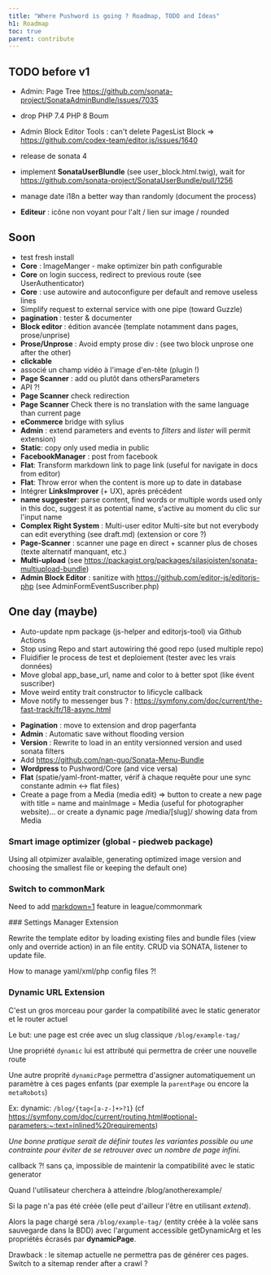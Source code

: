 ```yaml
---
title: "Where Pushword is going ? Roadmap, TODO and Ideas"
h1: Roadmap
toc: true
parent: contribute
---
```


## TODO before v1

-   Admin: Page Tree https://github.com/sonata-project/SonataAdminBundle/issues/7035
-   drop PHP 7.4 PHP 8 Boum
-   Admin Block Editor Tools : can't delete PagesList Block => https://github.com/codex-team/editor.js/issues/1640
-   release de sonata 4
-   implement **SonataUserBlundle** (see user_block.html.twig), wait for https://github.com/sonata-project/SonataUserBundle/pull/1256
-   manage date i18n a better way than randomly (document the process)

-   **Editeur** : icône non voyant pour l'alt / lien sur image / rounded

## Soon

-   test fresh install
-   **Core** : ImageManger - make optimizer bin path configurable
-   **Core** on login success, redirect to previous route (see UserAuthenticator)
-   **Core** : use autowire and autoconfigure per default and remove useless lines
-   Simplify request to external service with one pipe (toward Guzzle)
-   **pagination** : tester & documenter
-   **Block editor** : édition avancée (template notamment dans pages, prose/unprise)
-   **Prose/Unprose** : Avoid empty prose div : (see two block unprose one after the other)
-   **clickable**
-   associé un champ vidéo à l'image d'en-tête (plugin !)
-   **Page Scanner** : add <!-- page-scanner-ignore: what to ignore --> ou plutôt dans othersParameters
-   API ?!
-   **Page Scanner** check redirection
-   **Page Scanner** Check there is no translation with the same language than current page
-   **eCommerce** bridge with sylius
-   **Admin** : extend parameters and events to _filters_ and _lister_ will permit extension)
-   **Static**: copy only used media in public
-   **FacebookManager** : post from facebook
-   **Flat**: Transform markdown link to page link (useful for navigate in docs from editor)
-   **Flat**: Throw error when the content is more up to date in database
-   Intégrer **LinksImprover** (+ UX), après précédent
-   **name suggester**: parse content, find words or multiple words used only in this doc, suggest it as potential name, s'active au moment du clic sur l'input name
-   **Complex Right System** : Multi-user editor Multi-site but not everybody can edit everything (see draft.md) (extension or core ?)
-   **Page-Scanner** : scanner une page en direct + scanner plus de choses (texte alternatif manquant, etc.)
-   **Multi-upload** (see https://packagist.org/packages/silasjoisten/sonata-multiupload-bundle)
-   **Admin Block Editor** : sanitize with https://github.com/editor-js/editorjs-php (see AdminFormEventSuscriber.php)

## One day (maybe)

-   Auto-update npm package (js-helper and editorjs-tool) via Github Actions
-   Stop using Repo and start autowiring thé good repo (used multiple repo)
-   Fluidifier le process de test et deploiement (tester avec les vrais données)
-   Move global app_base_url, name and color to à better spot (like évent suscriber)
-   Move weird entity trait constructor to lificycle callback
-   Move notify to messenger bus ? : https://symfony.com/doc/current/the-fast-track/fr/18-async.html

*   **Pagination** : move to extension and drop pagerfanta
*   **Admin** : Automatic save without flooding version
*   **Version** : Rewrite to load in an entity versionned version and used sonata filters
*   Add https://github.com/nan-guo/Sonata-Menu-Bundle
*   **Wordpress** to Pushword/Core (and vice versa)
*   **Flat** (spatie/yaml-front-matter, vérif à chaque requête pour une sync constante admin <-> flat files)
*   Create a page from a Media (media edit) => button to create a new page with title = name and mainImage = Media
    (useful for photographer website)... or create a dynamic page /media/[slug]/ showing data from Media

### Smart image optimizer (global - piedweb package)

Using all otpimizer avalaible, generating optimized image version and choosing the smallest file or keeping the default one)

### Switch to commonMark

Need to add [markdown=1](https://spec.commonmark.org/0.29/#example-158:~:text=markdown%3D1) feature in league/commonmark

### Settings Manager <smal>Extension</smal>

Rewrite the template editor by loading existing files and bundle files (view only and override action) in an file entity. CRUD via SONATA, listener to update file.

How to manage yaml/xml/php config files ?!

### Dynamic URL <smal>Extension</smal>

C'est un gros morceau pour garder la compatibilité avec le static generator et le router actuel

Le but: une page est crée avec un slug classique `/blog/example-tag/`

Une propriété `dynamic` lui est attributé qui permettra de créer une nouvelle route

Une autre proprité `dynamicPage` permettra d'assigner automatiquement un paramètre à ces pages enfants
(par exemple la `parentPage` ou encore la `metaRobots`)

Ex: dynamic: `/blog/{tag<[a-z-]+>?1`} (cf https://symfony.com/doc/current/routing.html#optional-parameters:~:text=inlined%20requirements)

_Une bonne pratique serait de définir toutes les variantes possible ou une contrainte pour éviter de se retrouver avec un nombre de page infini._

callback ?! sans ça, impossible de maintenir la compatibilité avec le static generator

Quand l'utilisateur cherchera à atteindre /blog/anotherexample/

Si la page n'a pas été créée (elle peut d'ailleur l'être en utilisant _extend_).

Alors la page chargé sera `/blog/example-tag/` (entity créée à la volée sans sauvegarde dans la BDD)
avec l'argument accessible getDynamicArg et les propriétés écrasés par **dynamicPage**.

Drawback : le sitemap actuelle ne permettra pas de générer ces pages. Switch to a sitemap render after a crawl ?
